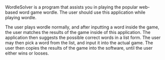 WordleSolver is a program that assists you in playing the popular web-based word game wordle. The user should use this application while playing wordle.

The user plays wordle normally, and after inputting a word inside the game, the user matches the results of the game inside of this application. The application then
suggests the possible correct words in a list form. The user may then pick a word from the list, and input it into the actual game. The user then copies the results of the
game into the software, until the user either wins or looses.
